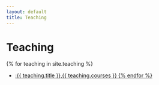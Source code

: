 ```yaml
---
layout: default
title: Teaching
---
```

# Teaching

{% for teaching in site.teaching %}
* <a href="{{ teaching.url }}">:{{ teaching.title }},{{ teaching.courses }}
{% endfor %}
